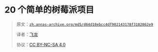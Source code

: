 # 20 个简单的树莓派项目

> 原文：[`zh.annas-archive.org/md5/d64d18ebcc4df902143178f3182862e9`](https://zh.annas-archive.org/md5/d64d18ebcc4df902143178f3182862e9)
> 
> 译者：[飞龙](https://github.com/wizardforcel)
> 
> 协议：[CC BY-NC-SA 4.0](http://creativecommons.org/licenses/by-nc-sa/4.0/)